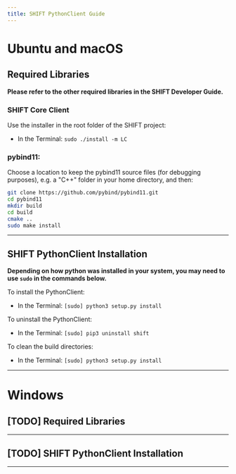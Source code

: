 ```yaml
---
title: SHIFT PythonClient Guide
---
```


[header]: # "To generate a html version of this document:"
[pandoc]: # "pandoc README.md -c ../Templates/github.css -o README.html -s --self-contained"

# Ubuntu and macOS

## Required Libraries

**Please refer to the other required libraries in the SHIFT Developer Guide.**

### SHIFT Core Client

Use the installer in the root folder of the SHIFT project:

- In the Terminal: `sudo ./install -m LC`

### pybind11:

Choose a location to keep the pybind11 source files (for debugging purposes), e.g. a "C++" folder in your home directory, and then:

``` bash
git clone https://github.com/pybind/pybind11.git
cd pybind11
mkdir build
cd build
cmake ..
sudo make install
```

---

## SHIFT PythonClient Installation

**Depending on how python was installed in your system, you may need to use `sudo` in the commands below.**

To install the PythonClient:

- In the Terminal: `[sudo] python3 setup.py install`

To uninstall the PythonClient:

- In the Terminal: `[sudo] pip3 uninstall shift`

To clean the build directories:

- In the Terminal: `[sudo] python3 setup.py install`

---

# Windows

## [TODO] Required Libraries

---

## [TODO] SHIFT PythonClient Installation

---
